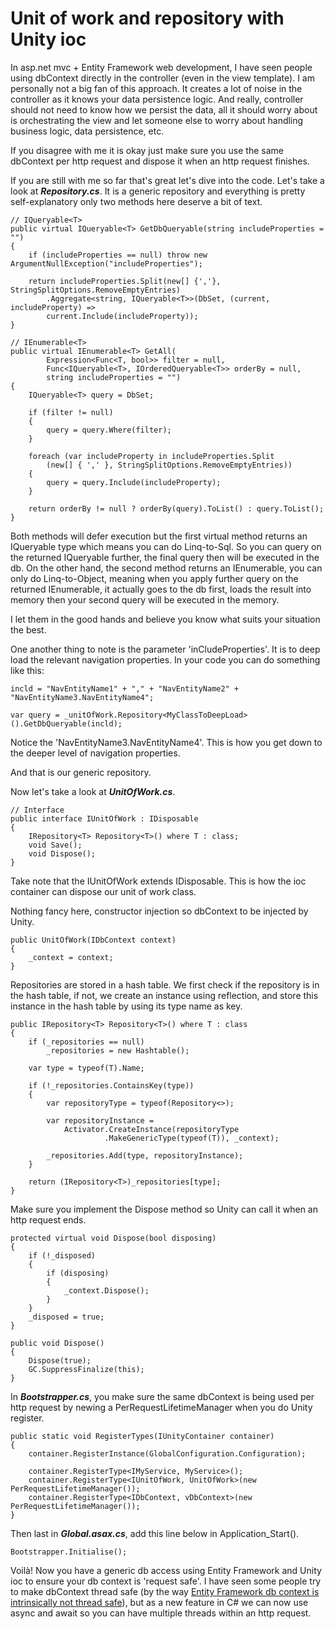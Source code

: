 Unit of work and repository with Unity ioc
===========

In asp.net mvc + Entity Framework web development, I have seen people using dbContext directly in the controller (even in the view template).
I am personally not a big fan of this approach. It creates a lot of noise in the controller as it knows your data persistence logic. And really, controller should not need to know how we persist the data, all it should worry about is orchestrating the view and let someone else to worry about handling business logic, data persistence, etc. 

If you disagree with me it is okay just make sure you use the same dbContext per http request and dispose it when an http request finishes. 

If you are still with me so far that's great let's dive into the code.
Let's take a look at **_Repository.cs_**.
It is a generic repository and everything is pretty self-explanatory only two methods here deserve a bit of text.
    
    // IQueryable<T>
    public virtual IQueryable<T> GetDbQueryable(string includeProperties = "")
    {
        if (includeProperties == null) throw new ArgumentNullException("includeProperties");

        return includeProperties.Split(new[] {','}, StringSplitOptions.RemoveEmptyEntries)
            .Aggregate<string, IQueryable<T>>(DbSet, (current, includeProperty) => 
            current.Include(includeProperty));
    }

    // IEnumerable<T>
    public virtual IEnumerable<T> GetAll(
            Expression<Func<T, bool>> filter = null,
            Func<IQueryable<T>, IOrderedQueryable<T>> orderBy = null,
            string includeProperties = "")
    {
        IQueryable<T> query = DbSet;

        if (filter != null)
        {
            query = query.Where(filter);
        }

        foreach (var includeProperty in includeProperties.Split
            (new[] { ',' }, StringSplitOptions.RemoveEmptyEntries))
        {
            query = query.Include(includeProperty);
        }

        return orderBy != null ? orderBy(query).ToList() : query.ToList();
    }

Both methods will defer execution but the first virtual method returns an IQueryable type which means you can do Linq-to-Sql. So you can query on the returned IQueryable further, the final query then will be executed in the db. 
On the other hand, the second method returns an IEnumerable, you can only do Linq-to-Object, meaning when you apply further query on the returned IEnumerable, it actually goes to the db first, loads the result into memory then your second query will be executed in the memory.

I let them in the good hands and believe you know what suits your situation the best.

One another thing to note is the parameter 'inCludeProperties'. It is to deep load the relevant navigation properties. In your code you can do something like this:
    
    incld = "NavEntityName1" + "," + "NavEntityName2" + "NavEntityName3.NavEntityName4";

    var query = _unitOfWork.Repository<MyClassToDeepLoad>().GetDbQueryable(incld); 

Notice the 'NavEntityName3.NavEntityName4'. This is how you get down to the deeper level of navigation properties. 

And that is our generic repository.

Now let's take a look at **_UnitOfWork.cs_**.

    // Interface
    public interface IUnitOfWork : IDisposable
    {
        IRepository<T> Repository<T>() where T : class;
        void Save();
        void Dispose();
    }
                
Take note that the IUnitOfWork extends IDisposable. This is how the ioc container can dispose our unit of work class.

Nothing fancy here, constructor injection so dbContext to be injected by Unity.

    public UnitOfWork(IDbContext context)
    {
        _context = context;
    }

Repositories are stored in a hash table. We first check if the repository is in the hash table, if not, we create an instance using reflection,
and store this instance in the hash table by using its type name as key.   

    public IRepository<T> Repository<T>() where T : class
    {
        if (_repositories == null)
            _repositories = new Hashtable();

        var type = typeof(T).Name;

        if (!_repositories.ContainsKey(type))
        {
            var repositoryType = typeof(Repository<>);

            var repositoryInstance =
                Activator.CreateInstance(repositoryType
                         .MakeGenericType(typeof(T)), _context);

            _repositories.Add(type, repositoryInstance);
        }

        return (IRepository<T>)_repositories[type];
    }

Make sure you implement the Dispose method so Unity can call it when an http request ends.
	
	protected virtual void Dispose(bool disposing)
	{
		if (!_disposed)
		{
			if (disposing)
			{
				_context.Dispose();
			}
		}
		_disposed = true;
	}

	public void Dispose()
	{
		Dispose(true);
		GC.SuppressFinalize(this);
	}

In **_Bootstrapper.cs_**, you make sure the same dbContext is being used per http request by newing a PerRequestLifetimeManager when you do Unity register.

	public static void RegisterTypes(IUnityContainer container)
    {
        container.RegisterInstance(GlobalConfiguration.Configuration);

        container.RegisterType<IMyService, MyService>();   
        container.RegisterType<IUnitOfWork, UnitOfWork>(new PerRequestLifetimeManager());
        container.RegisterType<IDbContext, vDbContext>(new PerRequestLifetimeManager());
    }

Then last in **_Global.asax.cs_**, add this line below in Application_Start(). 

	Bootstrapper.Initialise();
	
Voilà! Now you have a generic db access using Entity Framework and Unity ioc to ensure your db context is 'request safe'. I have seen some people try to make dbContext thread safe (by the way [Entity Framework db context is intrinsically not thread safe](http://stackoverflow.com/a/11034535/2391304)), but as a new feature in C# we can now use async and await so you can have multiple threads within an http request.










